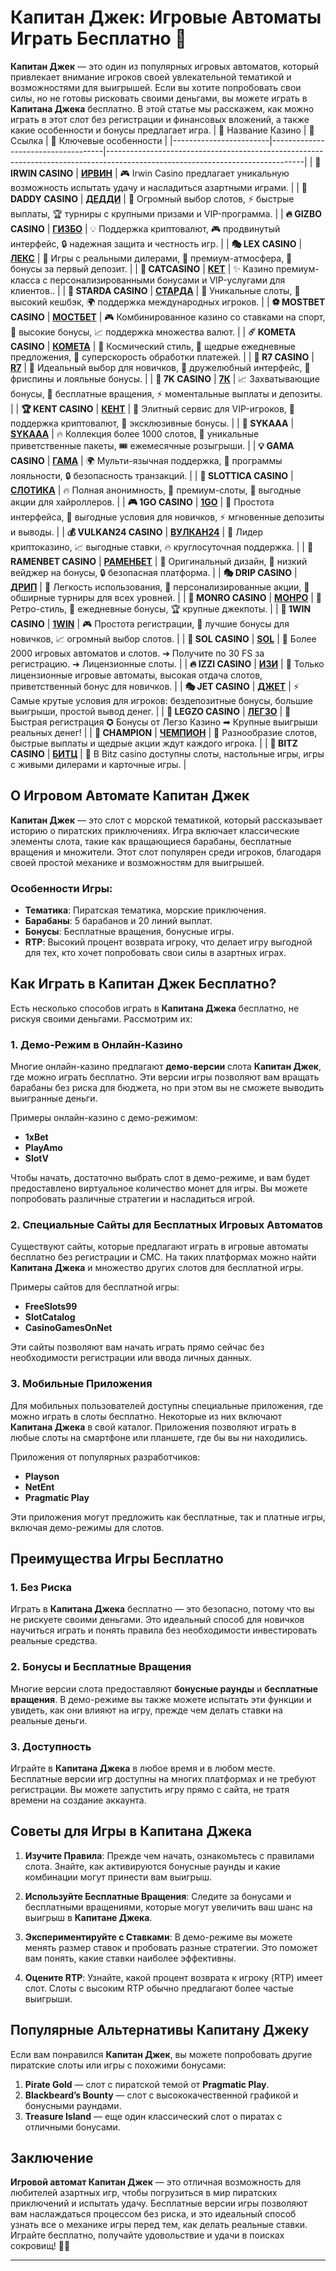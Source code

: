 # Капитан Джек: Игровые Автоматы Играть Бесплатно 🎰

**Капитан Джек** — это один из популярных игровых автоматов, который привлекает внимание игроков своей увлекательной тематикой и возможностями для выигрышей. Если вы хотите попробовать свои силы, но не готовы рисковать своими деньгами, вы можете играть в **Капитана Джека** бесплатно. В этой статье мы расскажем, как можно играть в этот слот без регистрации и финансовых вложений, а также какие особенности и бонусы предлагает игра.
| 🚩 Название Казино     | 🔗 Ссылка                          | 🌟 Ключевые особенности                                                                                                         |
|------------------------|------------------------------------|-------------------------------------------------------------------------------------------------------------------------------|
| **💎 IRWIN CASINO** | [**ИРВИН**](https://tinyurl.com/4dpanc7s) | 🎮 Irwin Casino предлагает уникальную возможность испытать удачу и насладиться азартными играми.                                            |
| **🌟 DADDY CASINO**   | [**ДЕДДИ**](https://tinyurl.com/4raphhax)    | 🎰 Огромный выбор слотов, ⚡ быстрые выплаты, 🏆 турниры с крупными призами и VIP-программа.                                      |
| **🔥 GIZBO CASINO**    | [**ГИЗБО**](https://tinyurl.com/35t78xv9)   | 💡 Поддержка криптовалют, 🎮 продвинутый интерфейс, 🔒 надежная защита и честность игр.                                          |
| **🎭 LEX CASINO**      | [**ЛЕКС**](https://tinyurl.com/36mva56y)      | 🎴 Игры с реальными дилерами, 💎 премиум-атмосфера, 🎁 бонусы за первый депозит.                                                 |
| **🌌 CATCASINO**   | [**КЕТ**](https://tinyurl.com/yrsjuw7k) | ✨ Казино премиум-класса с персонализированными бонусами и VIP-услугами для клиентов..                                             |
| **🚀 STARDA CASINO**   | [**СТАРДА**](https://tinyurl.com/bdd3znsu)    | 🎲 Уникальные слоты, 🤑 высокий кешбэк, 🌍 поддержка международных игроков.                                                      |
| **⚽ MOSTBET CASINO**  | [**МОСТБЕТ**](https://tinyurl.com/5n6bnf92) | 🎮 Комбинированное казино со ставками на спорт, 🎁 высокие бонусы, 📈 поддержка множества валют.                                   |
| **☄️ KOMETA CASINO**   | [**КОМЕТА**](https://tinyurl.com/2kds85s3)    | 💫 Космический стиль, 🎁 щедрые ежедневные предложения, 🚀 суперскорость обработки платежей.                                      |
| **🎉 R7 CASINO**       | [**R7**](https://l24.im/rFAoBM)        | 🎰 Идеальный выбор для новичков, 🌟 дружелюбный интерфейс, 🎁 фриспины и лояльные бонусы.                                        |
| **🔔 7K CASINO**       | [**7К**](https://tinyurl.com/yxd723x2)        | 📈 Захватывающие бонусы, 🎰 бесплатные вращения, ⚡ моментальные выплаты и депозиты.                                            |
| **🏆 KENT CASINO**     | [**КЕНТ**](https://tinyurl.com/5r8a8dhk)      | 💎 Элитный сервис для VIP-игроков, 🎲 поддержка криптовалют, 🎁 эксклюзивные бонусы.                                             |
| **🎰 SYKAAA**         | [**SYKAAA**](https://tinyurl.com/28ecn4k4)  | 🔥 Коллекция более 1000 слотов, 🎁 уникальные приветственные пакеты, 🎟️ ежемесячные розыгрыши.                                   |
| **💡 GAMA CASINO**     | [**ГАМА**](https://tinyurl.com/yray6y58)      | 🌍 Мульти-язычная поддержка, 🎁 программы лояльности, 🔒 безопасность транзакций.                                                |
| **🧅 SLOTTICA CASINO**    | [**СЛОТИКА**](https://tinyurl.com/4w67fmn2) | 🔥 Полная анонимность, 🎰 премиум-слоты, 💸 выгодные акции для хайроллеров.                                                    |
| **🎮 1GO CASINO**      | [**1GO**](https://tinyurl.com/36e5e34e)      | 🎲 Простота интерфейса, 🎁 выгодные условия для новичков, ⚡ мгновенные депозиты и выводы.                                       |
| **💰 VULKAN24 CASINO** | [**ВУЛКАН24**](https://tinyurl.com/34fd3knx) | 💸 Лидер криптоказино, 📈 выгодные ставки, 🔥 круглосуточная поддержка.                                                          |
| **🍜 RAMENBET CASINO** | [**РАМЕНБЕТ**](https://tinyurl.com/33fd9pw3) | 🎯 Оригинальный дизайн, 🎁 низкий вейджер на бонусы, 🔒 безопасная платформа.                                                    |
| **🎭 DRIP CASINO**    | [**ДРИП**](https://tinyurl.com/df94epu9)        | 🎰 Легкость использования, 🎁 персонализированные акции, 🤑 обширные турниры для всех уровней.                                   |
| **🕺 MONRO CASINO**    | [**МОНРО**](https://tinyurl.com/2s3t3evh)     | 🌟 Ретро-стиль, 🎁 ежедневные бонусы, 🏆 крупные джекпоты.                                                                      |
| **🌟 1WIN CASINO**     | [**1WIN**](https://l24.im/IH6BxE4)      | 🎮 Простота регистрации, 🌠 лучшие бонусы для новичков, 📈 огромный выбор слотов.                                               |
| **💎 SOL CASINO**     | [**SOL**](https://tinyurl.com/2ucwn2fr)      | 🎲 Более 2000 игровых автоматов и слотов. ➔ Получите по 30 FS за регистрацию. ➔ Лицензионные слоты.                                               |
| **🔥 IZZI CASINO**     | [**ИЗИ**](https://tinyurl.com/3djnwmew)      | 🤑 Только лицензионные игровые автоматы, высокая отдача слотов, приветственный бонус для новичков.                                               |
| **🎭 JET CASINO**     | [**ДЖЕТ**](https://tinyurl.com/mr2ssbd7)      | ⚡  Cамые крутые условия для игроков: бездепозитные бонусы, большие выигрыши, простой вывод денег.                                               |
| **🚀 LEGZO CASINO**     | [**ЛЕГЗО**](https://tinyurl.com/4745cnnv)      | 💎  Быстрая регистрация ✪ Бонусы от Легзо Казино ➡ Крупные выигрыши реальных денег!                                               |
| **🌟 CHAMPION**     | [**ЧЕМПИОН**](https://tinyurl.com/y4c3nkh5)      | 🎁  Разнообразие слотов, быстрые выплаты и щедрые акции ждут каждого игрока.                                           |
| **🎰 BITZ CASINO**     | [**БИТЦ**](https://tinyurl.com/y4zaxyjx)      | 🎁  В Bitz casino доступны слоты, настольные игры, игры с живыми дилерами и карточные игры.                                           |

## О Игровом Автомате Капитан Джек

**Капитан Джек** — это слот с морской тематикой, который рассказывает историю о пиратских приключениях. Игра включает классические элементы слота, такие как вращающиеся барабаны, бесплатные вращения и множители. Этот слот популярен среди игроков, благодаря своей простой механике и возможностям для выигрышей.

### Особенности Игры:
- **Тематика**: Пиратская тематика, морские приключения.
- **Барабаны**: 5 барабанов и 20 линий выплат.
- **Бонусы**: Бесплатные вращения, бонусные игры.
- **RTP**: Высокий процент возврата игроку, что делает игру выгодной для тех, кто хочет попробовать свои силы в азартных играх.

## Как Играть в Капитан Джек Бесплатно?

Есть несколько способов играть в **Капитана Джека** бесплатно, не рискуя своими деньгами. Рассмотрим их:

### 1. **Демо-Режим в Онлайн-Казино**
Многие онлайн-казино предлагают **демо-версии** слота **Капитан Джек**, где можно играть бесплатно. Эти версии игры позволяют вам вращать барабаны без риска для бюджета, но при этом вы не сможете выводить выигранные деньги.

Примеры онлайн-казино с демо-режимом:
- **1xBet**
- **PlayAmo**
- **SlotV**

Чтобы начать, достаточно выбрать слот в демо-режиме, и вам будет предоставлено виртуальное количество монет для игры. Вы можете попробовать различные стратегии и насладиться игрой.

### 2. **Специальные Сайты для Бесплатных Игровых Автоматов**
Существуют сайты, которые предлагают играть в игровые автоматы бесплатно без регистрации и СМС. На таких платформах можно найти **Капитана Джека** и множество других слотов для бесплатной игры.

Примеры сайтов для бесплатной игры:
- **FreeSlots99**
- **SlotCatalog**
- **CasinoGamesOnNet**

Эти сайты позволяют вам начать играть прямо сейчас без необходимости регистрации или ввода личных данных.

### 3. **Мобильные Приложения**
Для мобильных пользователей доступны специальные приложения, где можно играть в слоты бесплатно. Некоторые из них включают **Капитана Джека** в свой каталог. Приложения позволяют играть в любые слоты на смартфоне или планшете, где бы вы ни находились.

Приложения от популярных разработчиков:
- **Playson**
- **NetEnt**
- **Pragmatic Play**

Эти приложения могут предложить как бесплатные, так и платные игры, включая демо-режимы для слотов.

## Преимущества Игры Бесплатно

### 1. **Без Риска**
Играть в **Капитана Джека** бесплатно — это безопасно, потому что вы не рискуете своими деньгами. Это идеальный способ для новичков научиться играть и понять правила без необходимости инвестировать реальные средства.

### 2. **Бонусы и Бесплатные Вращения**
Многие версии слота предоставляют **бонусные раунды** и **бесплатные вращения**. В демо-режиме вы также можете испытать эти функции и увидеть, как они влияют на игру, прежде чем делать ставки на реальные деньги.

### 3. **Доступность**
Играйте в **Капитана Джека** в любое время и в любом месте. Бесплатные версии игр доступны на многих платформах и не требуют регистрации. Вы можете запустить игру прямо с сайта, не тратя времени на создание аккаунта.

## Советы для Игры в Капитана Джека

1. **Изучите Правила**: Прежде чем начать, ознакомьтесь с правилами слота. Знайте, как активируются бонусные раунды и какие комбинации могут принести вам выигрыш.
   
2. **Используйте Бесплатные Вращения**: Следите за бонусами и бесплатными вращениями, которые могут увеличить ваш шанс на выигрыш в **Капитане Джека**.

3. **Экспериментируйте с Ставками**: В демо-режиме вы можете менять размер ставок и пробовать разные стратегии. Это поможет вам понять, какие ставки наиболее эффективны.

4. **Оцените RTP**: Узнайте, какой процент возврата к игроку (RTP) имеет слот. Слоты с высоким RTP обычно предлагают более частые выигрыши.

## Популярные Альтернативы Капитану Джеку

Если вам понравился **Капитан Джек**, вы можете попробовать другие пиратские слоты или игры с похожими бонусами:

1. **Pirate Gold** — слот с пиратской темой от **Pragmatic Play**.
2. **Blackbeard’s Bounty** — слот с высококачественной графикой и бонусными раундами.
3. **Treasure Island** — еще один классический слот о пиратах с отличными бонусами.

## Заключение

**Игровой автомат Капитан Джек** — это отличная возможность для любителей азартных игр, чтобы погрузиться в мир пиратских приключений и испытать удачу. Бесплатные версии игры позволяют вам наслаждаться процессом без риска, и это идеальный способ узнать все о механике игры перед тем, как делать реальные ставки. Играйте бесплатно, получайте удовольствие и удачи в поисках сокровищ! 🏴‍☠️

---
